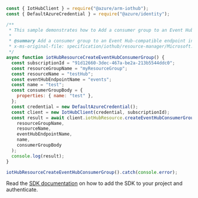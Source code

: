 ```javascript
const { IotHubClient } = require("@azure/arm-iothub");
const { DefaultAzureCredential } = require("@azure/identity");

/**
 * This sample demonstrates how to Add a consumer group to an Event Hub-compatible endpoint in an IoT hub.
 *
 * @summary Add a consumer group to an Event Hub-compatible endpoint in an IoT hub.
 * x-ms-original-file: specification/iothub/resource-manager/Microsoft.Devices/stable/2021-07-02/examples/iothub_createconsumergroup.json
 */
async function iotHubResourceCreateEventHubConsumerGroup() {
  const subscriptionId = "91d12660-3dec-467a-be2a-213b5544ddc0";
  const resourceGroupName = "myResourceGroup";
  const resourceName = "testHub";
  const eventHubEndpointName = "events";
  const name = "test";
  const consumerGroupBody = {
    properties: { name: "test" },
  };
  const credential = new DefaultAzureCredential();
  const client = new IotHubClient(credential, subscriptionId);
  const result = await client.iotHubResource.createEventHubConsumerGroup(
    resourceGroupName,
    resourceName,
    eventHubEndpointName,
    name,
    consumerGroupBody
  );
  console.log(result);
}

iotHubResourceCreateEventHubConsumerGroup().catch(console.error);
```

Read the [SDK documentation](https://github.com/Azure/azure-sdk-for-js/blob/%40azure%2Farm-iothub_6.1.2/sdk/iothub/arm-iothub/README.md) on how to add the SDK to your project and authenticate.
